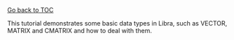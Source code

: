 [Go back to TOC](../../README.md)

This tutorial demonstrates some basic data types in Libra, such as VECTOR, MATRIX
and CMATRIX and how to deal with them.


